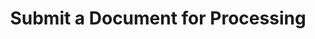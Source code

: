 ---
title: Submit a Document for Processing
excerpt: >-
  Use this endpoint to submit documents to DocuPanda for processing. You can
  upload a local file or provide a URL to a remote file. Upon submission,
  receive a unique `documentId` which you may use to retrieve the document's
  results, or apply subsequent workflows on it. Max document size is 500 pages


  *Advanced*: you may also provide a `workflowId` to apply a pre-defined
  workflow to the document.
api:
  file: openapi (2).json
  operationId: post_document
hidden: false
---